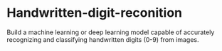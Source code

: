 # Handwritten-digit-reconition

Build a machine learning or deep learning model capable of accurately recognizing and classifying handwritten digits (0-9) from images.

